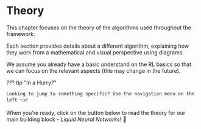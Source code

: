 # Theory

This chapter focuses on the theory of the algorithms used throughout the framework.

Each section provides details about a different algorithm, explaining how they work from a mathematical and visual perspective using diagrams.

We assume you already have a basic understand on the RL basics so that we can focus on the relevant aspects (this may change in the future).

??? tip "In a Hurry?"

    Looking to jump to something specific? Use the navigation menu on the left 👈!

When you're ready, click on the button below to read the theory for our main building block - *Liquid Neural Networks*! 🚀
